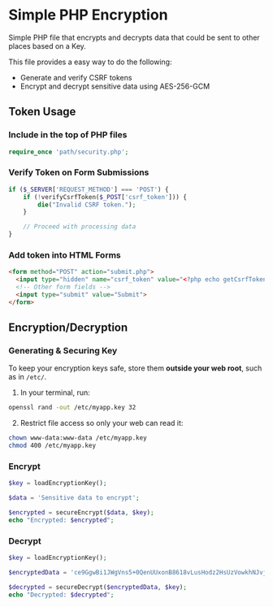 # Simple PHP Encryption
Simple PHP file that encrypts and decrypts data that could be sent to other places based on a Key.

This file provides a easy way to do the following:
- Generate and verify CSRF tokens
- Encrypt and decrypt sensitive data using AES-256-GCM

## Token Usage

### Include in the top of PHP files

```php
require_once 'path/security.php';
```

### Verify Token on Form Submissions

```php
if ($_SERVER['REQUEST_METHOD'] === 'POST') {
    if (!verifyCsrfToken($_POST['csrf_token'])) {
        die("Invalid CSRF token.");
    }

    // Proceed with processing data
}
```

### Add token into HTML Forms
```html
<form method="POST" action="submit.php">
  <input type="hidden" name="csrf_token" value="<?php echo getCsrfToken(); ?>">
  <!-- Other form fields -->
  <input type="submit" value="Submit">
</form>
```

## Encryption/Decryption

### Generating & Securing Key

To keep your encryption keys safe, store them **outside your web root**, such as in `/etc/`.

1. In your terminal, run:
```bash
openssl rand -out /etc/myapp.key 32
```

2. Restrict file access so only your web can read it:
```bash
chown www-data:www-data /etc/myapp.key
chmod 400 /etc/myapp.key
```

### Encrypt

```php
$key = loadEncryptionKey();

$data = 'Sensitive data to encrypt';

$encrypted = secureEncrypt($data, $key);
echo "Encrypted: $encrypted";
```

### Decrypt
```php
$key = loadEncryptionKey();

$encryptedData = 'ce9GgwBi1JWgVns5+0QenUUxonB8618vLusHodz2HsUzVowkhNJvj4FVIAm1gzmD';

$decrypted = secureDecrypt($encryptedData, $key);
echo "Decrypted: $decrypted";
```

